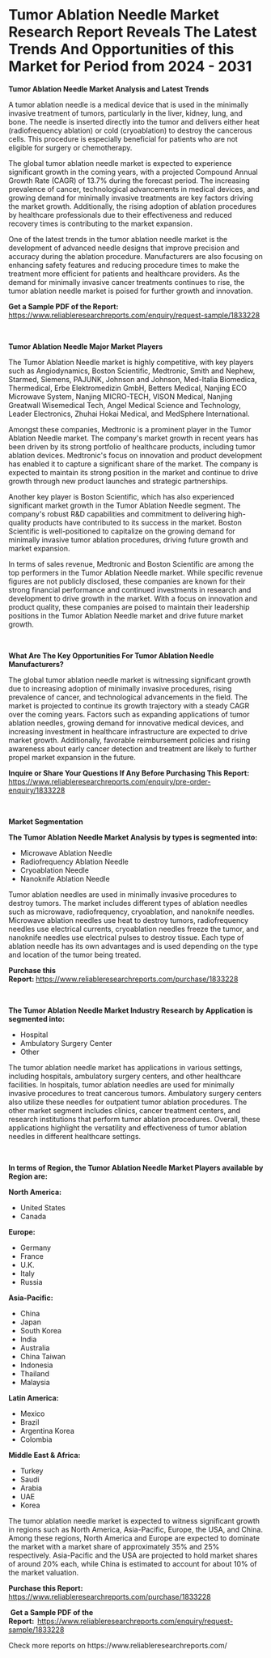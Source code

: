 <p><h1>Tumor Ablation Needle Market Research Report Reveals The Latest Trends And Opportunities of this Market for Period from 2024 - 2031</h1></p><p><strong>Tumor Ablation Needle Market Analysis and Latest Trends</strong></p>
<p><p>A tumor ablation needle is a medical device that is used in the minimally invasive treatment of tumors, particularly in the liver, kidney, lung, and bone. The needle is inserted directly into the tumor and delivers either heat (radiofrequency ablation) or cold (cryoablation) to destroy the cancerous cells. This procedure is especially beneficial for patients who are not eligible for surgery or chemotherapy.</p><p>The global tumor ablation needle market is expected to experience significant growth in the coming years, with a projected Compound Annual Growth Rate (CAGR) of 13.7% during the forecast period. The increasing prevalence of cancer, technological advancements in medical devices, and growing demand for minimally invasive treatments are key factors driving the market growth. Additionally, the rising adoption of ablation procedures by healthcare professionals due to their effectiveness and reduced recovery times is contributing to the market expansion.</p><p>One of the latest trends in the tumor ablation needle market is the development of advanced needle designs that improve precision and accuracy during the ablation procedure. Manufacturers are also focusing on enhancing safety features and reducing procedure times to make the treatment more efficient for patients and healthcare providers. As the demand for minimally invasive cancer treatments continues to rise, the tumor ablation needle market is poised for further growth and innovation.</p></p>
<p><strong>Get a Sample PDF of the Report:&nbsp;</strong> <a href="https://www.reliableresearchreports.com/enquiry/request-sample/1833228">https://www.reliableresearchreports.com/enquiry/request-sample/1833228</a></p>
<p>&nbsp;</p>
<p><strong>Tumor Ablation Needle Major Market Players</strong></p>
<p><p>The Tumor Ablation Needle market is highly competitive, with key players such as Angiodynamics, Boston Scientific, Medtronic, Smith and Nephew, Starmed, Siemens, PAJUNK, Johnson and Johnson, Med-Italia Biomedica, Thermedical, Erbe Elektromedizin GmbH, Betters Medical, Nanjing ECO Microwave System, Nanjing MICRO-TECH, VISON Medical, Nanjing Greatwall Wisemedical Tech, Angel Medical Science and Technology, Leader Electronics, Zhuhai Hokai Medical, and MedSphere International.</p><p>Amongst these companies, Medtronic is a prominent player in the Tumor Ablation Needle market. The company's market growth in recent years has been driven by its strong portfolio of healthcare products, including tumor ablation devices. Medtronic's focus on innovation and product development has enabled it to capture a significant share of the market. The company is expected to maintain its strong position in the market and continue to drive growth through new product launches and strategic partnerships.</p><p>Another key player is Boston Scientific, which has also experienced significant market growth in the Tumor Ablation Needle segment. The company's robust R&D capabilities and commitment to delivering high-quality products have contributed to its success in the market. Boston Scientific is well-positioned to capitalize on the growing demand for minimally invasive tumor ablation procedures, driving future growth and market expansion.</p><p>In terms of sales revenue, Medtronic and Boston Scientific are among the top performers in the Tumor Ablation Needle market. While specific revenue figures are not publicly disclosed, these companies are known for their strong financial performance and continued investments in research and development to drive growth in the market. With a focus on innovation and product quality, these companies are poised to maintain their leadership positions in the Tumor Ablation Needle market and drive future market growth.</p></p>
<p>&nbsp;</p>
<p><strong>What Are The Key Opportunities For Tumor Ablation Needle Manufacturers?</strong></p>
<p><p>The global tumor ablation needle market is witnessing significant growth due to increasing adoption of minimally invasive procedures, rising prevalence of cancer, and technological advancements in the field. The market is projected to continue its growth trajectory with a steady CAGR over the coming years. Factors such as expanding applications of tumor ablation needles, growing demand for innovative medical devices, and increasing investment in healthcare infrastructure are expected to drive market growth. Additionally, favorable reimbursement policies and rising awareness about early cancer detection and treatment are likely to further propel market expansion in the future.</p></p>
<p><strong>Inquire or Share Your Questions If Any Before Purchasing This Report:</strong> <a href="https://www.reliableresearchreports.com/enquiry/pre-order-enquiry/1833228">https://www.reliableresearchreports.com/enquiry/pre-order-enquiry/1833228</a></p>
<p>&nbsp;</p>
<p><strong>Market Segmentation</strong></p>
<p><strong>The Tumor Ablation Needle Market Analysis by types is segmented into:</strong></p>
<p><ul><li>Microwave Ablation Needle</li><li>Radiofrequency Ablation Needle</li><li>Cryoablation Needle</li><li>Nanoknife Ablation Needle</li></ul></p>
<p><p>Tumor ablation needles are used in minimally invasive procedures to destroy tumors. The market includes different types of ablation needles such as microwave, radiofrequency, cryoablation, and nanoknife needles. Microwave ablation needles use heat to destroy tumors, radiofrequency needles use electrical currents, cryoablation needles freeze the tumor, and nanoknife needles use electrical pulses to destroy tissue. Each type of ablation needle has its own advantages and is used depending on the type and location of the tumor being treated.</p></p>
<p><strong>Purchase this Report:&nbsp;</strong><a href="https://www.reliableresearchreports.com/purchase/1833228">https://www.reliableresearchreports.com/purchase/1833228</a></p>
<p>&nbsp;</p>
<p><strong>The Tumor Ablation Needle Market Industry Research by Application is segmented into:</strong></p>
<p><ul><li>Hospital</li><li>Ambulatory Surgery Center</li><li>Other</li></ul></p>
<p><p>The tumor ablation needle market has applications in various settings, including hospitals, ambulatory surgery centers, and other healthcare facilities. In hospitals, tumor ablation needles are used for minimally invasive procedures to treat cancerous tumors. Ambulatory surgery centers also utilize these needles for outpatient tumor ablation procedures. The other market segment includes clinics, cancer treatment centers, and research institutions that perform tumor ablation procedures. Overall, these applications highlight the versatility and effectiveness of tumor ablation needles in different healthcare settings.</p></p>
<p>&nbsp;</p>
<p><strong>In terms of Region, the Tumor Ablation Needle Market Players available by Region are:</strong></p>
<p>
    <p> <strong> North America: </strong>
        <ul>
            <li>United States</li>
            <li>Canada</li>
        </ul>
        </p> 
    <p> <strong> Europe: </strong>
        <ul>
            <li>Germany</li>
            <li>France</li>
            <li>U.K.</li>
            <li>Italy</li>
            <li>Russia</li>
        </ul>
        </p> 
    <p> <strong> Asia-Pacific: </strong>
        <ul>
            <li>China</li>
            <li>Japan</li>
            <li>South Korea</li>
            <li>India</li>
            <li>Australia</li>
            <li>China Taiwan</li>
            <li>Indonesia</li>
            <li>Thailand</li>
            <li>Malaysia</li>
        </ul>
        </p> 
    <p> <strong> Latin America: </strong>
        <ul>
            <li>Mexico</li>
            <li>Brazil</li>
            <li>Argentina Korea</li>
            <li>Colombia</li>
        </ul>
        </p> 
    <p> <strong> Middle East & Africa: </strong>
        <ul>
            <li>Turkey</li>
            <li>Saudi</li>
            <li>Arabia</li>
            <li>UAE</li>
            <li>Korea</li>
        </ul>
    </p>
    </p>
<p><p>The tumor ablation needle market is expected to witness significant growth in regions such as North America, Asia-Pacific, Europe, the USA, and China. Among these regions, North America and Europe are expected to dominate the market with a market share of approximately 35% and 25% respectively. Asia-Pacific and the USA are projected to hold market shares of around 20% each, while China is estimated to account for about 10% of the market valuation.</p></p>
<p><strong>Purchase this Report: </strong><a href="https://www.reliableresearchreports.com/purchase/1833228">https://www.reliableresearchreports.com/purchase/1833228</a></p>
<p>&nbsp;<strong>Get a Sample PDF of the Report:&nbsp;&nbsp;</strong><a href="https://www.reliableresearchreports.com/enquiry/request-sample/1833228">https://www.reliableresearchreports.com/enquiry/request-sample/1833228</a></p>
<p><strong></strong></p>
<p>Check more reports on https://www.reliableresearchreports.com/</p>